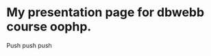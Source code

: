 My presentation page for dbwebb course oophp.
=============================================

Push push push
